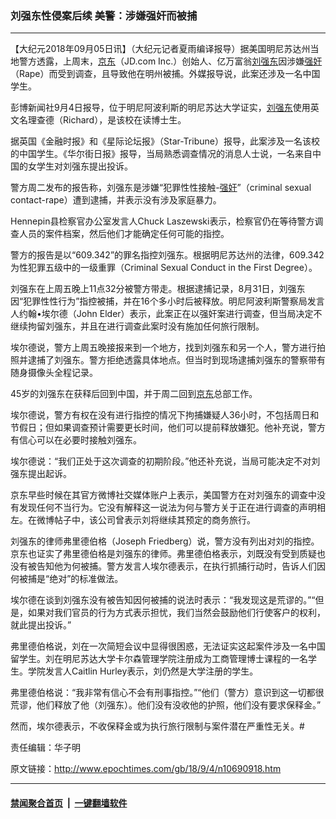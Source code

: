 ### 刘强东性侵案后续 美警：涉嫌强奸而被捕
------------------------

<p>【大纪元2018年09月05日讯】（大纪元记者夏雨编译报导）据美国明尼苏达州当地警方透露，上周末，<a href="http://www.epochtimes.com/gb/tag/%E4%BA%AC%E4%B8%9C.html">京东</a>（JD.com Inc.）创始人、亿万富翁<a href="http://www.epochtimes.com/gb/tag/%E5%88%98%E5%BC%BA%E4%B8%9C.html">刘强东</a>因涉嫌<a href="http://www.epochtimes.com/gb/tag/%E5%BC%BA%E5%A5%B8.html">强奸</a>（Rape）而受到调查，且导致他在明州被捕。外媒报导说，此案还涉及一名中国学生。</p>
<p>彭博新闻社9月4日报导，位于明尼阿波利斯的明尼苏达大学证实，<a href="http://www.epochtimes.com/gb/tag/%E5%88%98%E5%BC%BA%E4%B8%9C.html">刘强东</a>使用英文名理查德（Richard），是该校在读博士生。</p>
<p>据英国《金融时报》和《星际论坛报》（Star-Tribune）报导，此案涉及一名该校的中国学生。《华尔街日报》报导，当局熟悉调查情况的消息人士说，一名来自中国的女学生对刘强东提出投诉。</p>
<p>警方周二发布的报告称，刘强东是涉嫌“犯罪性性接触-<a href="http://www.epochtimes.com/gb/tag/%E5%BC%BA%E5%A5%B8.html">强奸</a>”（criminal sexual contact-rape）遭到逮捕，并表示没有涉及家庭暴力。</p>
<p>Hennepin县检察官办公室发言人Chuck Laszewski表示，检察官仍在等待警方调查人员的案件档案，然后他们才能确定任何可能的指控。</p>
<p>警方的报告是以“609.342”的罪名指控刘强东。根据明尼苏达州的法律，609.342为性犯罪五级中的一级重罪（Criminal Sexual Conduct in the First Degree）。</p>
<p>刘强东在上周五晚上11点32分被警方带走。根据逮捕记录，8月31日，刘强东因“犯罪性性行为”指控被捕，并在16个多小时后被释放。明尼阿波利斯警察局发言人约翰•埃尔德（John Elder）表示，此案正在以强奸案进行调查，但当局决定不继续拘留刘强东，并且在进行调查此案时没有施加任何旅行限制。</p>
<p>埃尔德说，警方上周五晚接报来到一个地方，找到刘强东和另一个人，警方进行拍照并逮捕了刘强东。警方拒绝透露具体地点。但当时到现场逮捕刘强东的警察带有随身摄像头全程记录。</p>
<p>45岁的刘强东在获释后回到中国，并于周二回到<a href="http://www.epochtimes.com/gb/tag/%E4%BA%AC%E4%B8%9C.html">京东</a>总部工作。</p>
<p>埃尔德说，警方有权在没有进行指控的情况下拘捕嫌疑人36小时，不包括周日和节假日；但如果调查预计需要更长时间，他们可以提前释放嫌犯。他补充说，警方有信心可以在必要时接触刘强东。</p>
<p>埃尔德说：“我们正处于这次调查的初期阶段。”他还补充说，当局可能决定不对刘强东提出起诉。</p>
<p>京东早些时候在其官方微博社交媒体账户上表示，美国警方在对刘强东的调查中没有发现任何不当行为。它没有解释这一说法为何与警方关于正在进行调查的声明相左。在微博帖子中，该公司曾表示刘将继续其预定的商务旅行。</p>
<p>刘强东的律师弗里德伯格（Joseph Friedberg）说，警方没有列出对刘的指控。京东也证实了弗里德伯格是刘强东的律师。弗里德伯格表示，刘既没有受到质疑也没有被告知他为何被捕。警方发言人埃尔德表示，在执行抓捕行动时，告诉人们因何被捕是“绝对”的标准做法。</p>
<p>埃尔德在谈到刘强东没有被告知因何被捕的说法时表示：“我发现这是荒谬的。”“但是，如果对我们官员的行为方式表示担忧，我们当然会鼓励他们行使客户的权利，就此提出投诉。”</p>
<p>弗里德伯格说，刘在一次简短会议中显得很困惑，无法证实这起案件涉及一名中国留学生。刘在明尼苏达大学卡尔森管理学院注册成为工商管理博士课程的一名学生。学院发言人Caitlin Hurley表示，刘仍然是大学注册的学生。</p>
<p>弗里德伯格说：“我非常有信心不会有刑事指控。”“他们（警方）意识到这一切都很荒谬，他们释放了他（刘强东）。他们没有没收他的护照，他们没有要求保释金。”</p>
<p>然而，埃尔德表示，不收保释金或为执行旅行限制与案件潜在严重性无关。#</p>
<p>责任编辑：华子明</p>

原文链接：http://www.epochtimes.com/gb/18/9/4/n10690918.htm


------------------------
#### [禁闻聚合首页](https://github.com/gfw-breaker/banned-news/blob/master/README.md) &nbsp;|&nbsp;  [一键翻墙软件](https://github.com/gfw-breaker/nogfw/blob/master/README.md)
